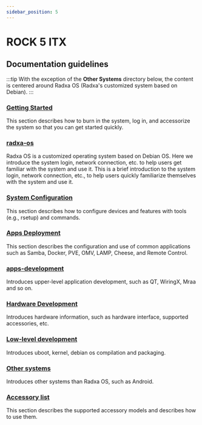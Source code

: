 ```yaml
---
sidebar_position: 5
---
```


# ROCK 5 ITX

## Documentation guidelines

:::tip
With the exception of the **Other Systems** directory below, the content is centered around Radxa OS (Radxa's customized system based on Debian).
:::

### [Getting Started](/rock5/rock5itx/getting-started)

This section describes how to burn in the system, log in, and accessorize the system so that you can get started quickly.

### [radxa-os](/rock5/rock5itx/radxa-os)

Radxa OS is a customized operating system based on Debian OS. Here we introduce the system login, network connection, etc. to help users get familiar with the system and use it.
This is a brief introduction to the system login, network connection, etc., to help users quickly familiarize themselves with the system and use it.

### [System Configuration](/rock5/rock5itx/os-config)

This section describes how to configure devices and features with tools (e.g., rsetup) and commands.

### [Apps Deployment](/rock5/rock5itx/apps-deployment)

This section describes the configuration and use of common applications such as Samba, Docker, PVE, OMV, LAMP, Cheese, and Remote Control.

### [apps-development](/rock5/rock5itx/app-development)

Introduces upper-level application development, such as QT, WiringX, Mraa and so on.

### [Hardware Development](/rock5/rock5itx/hardware-design)

Introduces hardware information, such as hardware interface, supported accessories, etc.

### [Low-level development](/rock5/rock5itx/low-level-dev)

Introduces uboot, kernel, debian os compilation and packaging.

### [Other systems](/rock5/rock5itx/other-os)

Introduces other systems than Radxa OS, such as Android.

### [Accessory list](/rock5/rock5itx/accessories)

This section describes the supported accessory models and describes how to use them.

